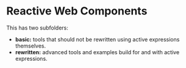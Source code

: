 # Reactive Web Components
  
This has two subfolders:

- **basic:** tools that should not be rewritten using active expressions themselves.
- **rewritten:** advanced tools and examples build for and with active expressions.
